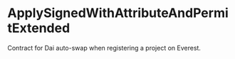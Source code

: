 # ApplySignedWithAttributeAndPermitExtended
Contract for Dai auto-swap when registering a project on Everest.
